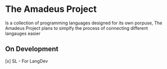# The Amadeus Project
Is a collection of programming languages designed for its own porpuse, The Amadeus Project plans to simplfy the process of connecting different langauges easier

## On Development
[x] SL - For LangDev

